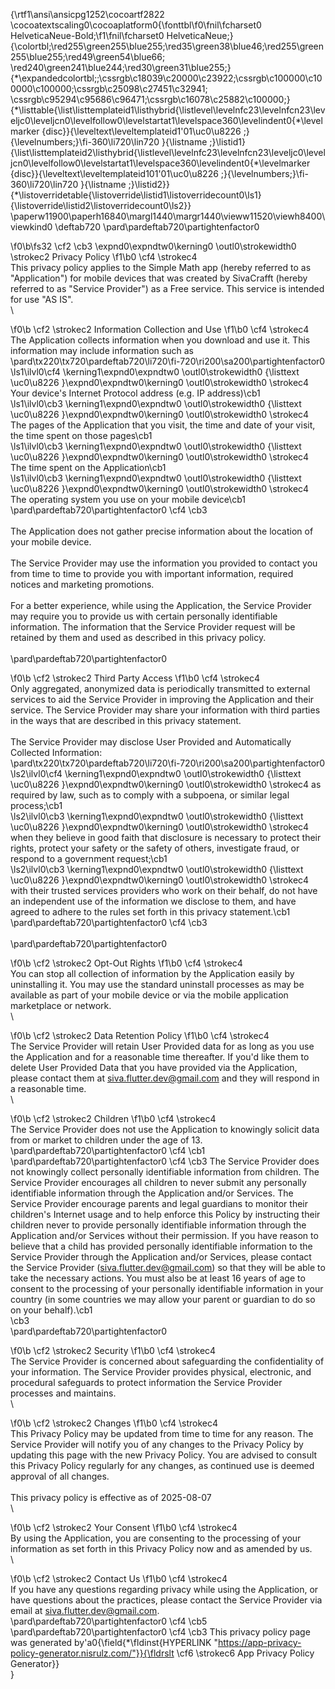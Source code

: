 {\rtf1\ansi\ansicpg1252\cocoartf2822
\cocoatextscaling0\cocoaplatform0{\fonttbl\f0\fnil\fcharset0 HelveticaNeue-Bold;\f1\fnil\fcharset0 HelveticaNeue;}
{\colortbl;\red255\green255\blue255;\red35\green38\blue46;\red255\green255\blue255;\red49\green54\blue66;
\red240\green241\blue244;\red30\green31\blue255;}
{\*\expandedcolortbl;;\cssrgb\c18039\c20000\c23922;\cssrgb\c100000\c100000\c100000;\cssrgb\c25098\c27451\c32941;
\cssrgb\c95294\c95686\c96471;\cssrgb\c16078\c25882\c100000;}
{\*\listtable{\list\listtemplateid1\listhybrid{\listlevel\levelnfc23\levelnfcn23\leveljc0\leveljcn0\levelfollow0\levelstartat1\levelspace360\levelindent0{\*\levelmarker \{disc\}}{\leveltext\leveltemplateid1\'01\uc0\u8226 ;}{\levelnumbers;}\fi-360\li720\lin720 }{\listname ;}\listid1}
{\list\listtemplateid2\listhybrid{\listlevel\levelnfc23\levelnfcn23\leveljc0\leveljcn0\levelfollow0\levelstartat1\levelspace360\levelindent0{\*\levelmarker \{disc\}}{\leveltext\leveltemplateid101\'01\uc0\u8226 ;}{\levelnumbers;}\fi-360\li720\lin720 }{\listname ;}\listid2}}
{\*\listoverridetable{\listoverride\listid1\listoverridecount0\ls1}{\listoverride\listid2\listoverridecount0\ls2}}
\paperw11900\paperh16840\margl1440\margr1440\vieww11520\viewh8400\viewkind0
\deftab720
\pard\pardeftab720\partightenfactor0

\f0\b\fs32 \cf2 \cb3 \expnd0\expndtw0\kerning0
\outl0\strokewidth0 \strokec2 Privacy Policy
\f1\b0 \cf4 \strokec4 \
This privacy policy applies to the Simple Math app (hereby referred to as "Application") for mobile devices that was created by SivaCrafft (hereby referred to as "Service Provider") as a Free service. This service is intended for use "AS IS".\
\

\f0\b \cf2 \strokec2 Information Collection and Use
\f1\b0 \cf4 \strokec4 \
The Application collects information when you download and use it. This information may include information such as\
\pard\tx220\tx720\pardeftab720\li720\fi-720\ri200\sa200\partightenfactor0
\ls1\ilvl0\cf4 \kerning1\expnd0\expndtw0 \outl0\strokewidth0 {\listtext	\uc0\u8226 	}\expnd0\expndtw0\kerning0
\outl0\strokewidth0 \strokec4 Your device's Internet Protocol address (e.g. IP address)\cb1 \
\ls1\ilvl0\cb3 \kerning1\expnd0\expndtw0 \outl0\strokewidth0 {\listtext	\uc0\u8226 	}\expnd0\expndtw0\kerning0
\outl0\strokewidth0 \strokec4 The pages of the Application that you visit, the time and date of your visit, the time spent on those pages\cb1 \
\ls1\ilvl0\cb3 \kerning1\expnd0\expndtw0 \outl0\strokewidth0 {\listtext	\uc0\u8226 	}\expnd0\expndtw0\kerning0
\outl0\strokewidth0 \strokec4 The time spent on the Application\cb1 \
\ls1\ilvl0\cb3 \kerning1\expnd0\expndtw0 \outl0\strokewidth0 {\listtext	\uc0\u8226 	}\expnd0\expndtw0\kerning0
\outl0\strokewidth0 \strokec4 The operating system you use on your mobile device\cb1 \
\pard\pardeftab720\partightenfactor0
\cf4 \cb3 \
\
The Application does not gather precise information about the location of your mobile device.\
\
The Service Provider may use the information you provided to contact you from time to time to provide you with important information, required notices and marketing promotions.\
\
For a better experience, while using the Application, the Service Provider may require you to provide us with certain personally identifiable information. The information that the Service Provider request will be retained by them and used as described in this privacy policy.\
\
\pard\pardeftab720\partightenfactor0

\f0\b \cf2 \strokec2 Third Party Access
\f1\b0 \cf4 \strokec4 \
Only aggregated, anonymized data is periodically transmitted to external services to aid the Service Provider in improving the Application and their service. The Service Provider may share your information with third parties in the ways that are described in this privacy statement.\
\
The Service Provider may disclose User Provided and Automatically Collected Information:\
\pard\tx220\tx720\pardeftab720\li720\fi-720\ri200\sa200\partightenfactor0
\ls2\ilvl0\cf4 \kerning1\expnd0\expndtw0 \outl0\strokewidth0 {\listtext	\uc0\u8226 	}\expnd0\expndtw0\kerning0
\outl0\strokewidth0 \strokec4 as required by law, such as to comply with a subpoena, or similar legal process;\cb1 \
\ls2\ilvl0\cb3 \kerning1\expnd0\expndtw0 \outl0\strokewidth0 {\listtext	\uc0\u8226 	}\expnd0\expndtw0\kerning0
\outl0\strokewidth0 \strokec4 when they believe in good faith that disclosure is necessary to protect their rights, protect your safety or the safety of others, investigate fraud, or respond to a government request;\cb1 \
\ls2\ilvl0\cb3 \kerning1\expnd0\expndtw0 \outl0\strokewidth0 {\listtext	\uc0\u8226 	}\expnd0\expndtw0\kerning0
\outl0\strokewidth0 \strokec4 with their trusted services providers who work on their behalf, do not have an independent use of the information we disclose to them, and have agreed to adhere to the rules set forth in this privacy statement.\cb1 \
\pard\pardeftab720\partightenfactor0
\cf4 \cb3 \
\
\pard\pardeftab720\partightenfactor0

\f0\b \cf2 \strokec2 Opt-Out Rights
\f1\b0 \cf4 \strokec4 \
You can stop all collection of information by the Application easily by uninstalling it. You may use the standard uninstall processes as may be available as part of your mobile device or via the mobile application marketplace or network.\
\

\f0\b \cf2 \strokec2 Data Retention Policy
\f1\b0 \cf4 \strokec4 \
The Service Provider will retain User Provided data for as long as you use the Application and for a reasonable time thereafter. If you'd like them to delete User Provided Data that you have provided via the Application, please contact them at siva.flutter.dev@gmail.com and they will respond in a reasonable time.\
\

\f0\b \cf2 \strokec2 Children
\f1\b0 \cf4 \strokec4 \
The Service Provider does not use the Application to knowingly solicit data from or market to children under the age of 13.\
\pard\pardeftab720\partightenfactor0
\cf4 \cb1 \
\pard\pardeftab720\partightenfactor0
\cf4 \cb3 The Service Provider does not knowingly collect personally identifiable information from children. The Service Provider encourages all children to never submit any personally identifiable information through the Application and/or Services. The Service Provider encourage parents and legal guardians to monitor their children's Internet usage and to help enforce this Policy by instructing their children never to provide personally identifiable information through the Application and/or Services without their permission. If you have reason to believe that a child has provided personally identifiable information to the Service Provider through the Application and/or Services, please contact the Service Provider (siva.flutter.dev@gmail.com) so that they will be able to take the necessary actions. You must also be at least 16 years of age to consent to the processing of your personally identifiable information in your country (in some countries we may allow your parent or guardian to do so on your behalf).\cb1 \
\cb3 \
\pard\pardeftab720\partightenfactor0

\f0\b \cf2 \strokec2 Security
\f1\b0 \cf4 \strokec4 \
The Service Provider is concerned about safeguarding the confidentiality of your information. The Service Provider provides physical, electronic, and procedural safeguards to protect information the Service Provider processes and maintains.\
\

\f0\b \cf2 \strokec2 Changes
\f1\b0 \cf4 \strokec4 \
This Privacy Policy may be updated from time to time for any reason. The Service Provider will notify you of any changes to the Privacy Policy by updating this page with the new Privacy Policy. You are advised to consult this Privacy Policy regularly for any changes, as continued use is deemed approval of all changes.\
\
This privacy policy is effective as of 2025-08-07\
\

\f0\b \cf2 \strokec2 Your Consent
\f1\b0 \cf4 \strokec4 \
By using the Application, you are consenting to the processing of your information as set forth in this Privacy Policy now and as amended by us.\
\

\f0\b \cf2 \strokec2 Contact Us
\f1\b0 \cf4 \strokec4 \
If you have any questions regarding privacy while using the Application, or have questions about the practices, please contact the Service Provider via email at siva.flutter.dev@gmail.com.\
\pard\pardeftab720\partightenfactor0
\cf4 \cb5 \
\pard\pardeftab720\partightenfactor0
\cf4 \cb3 This privacy policy page was generated by\'a0{\field{\*\fldinst{HYPERLINK "https://app-privacy-policy-generator.nisrulz.com/"}}{\fldrslt \cf6 \strokec6 App Privacy Policy Generator}}\
}